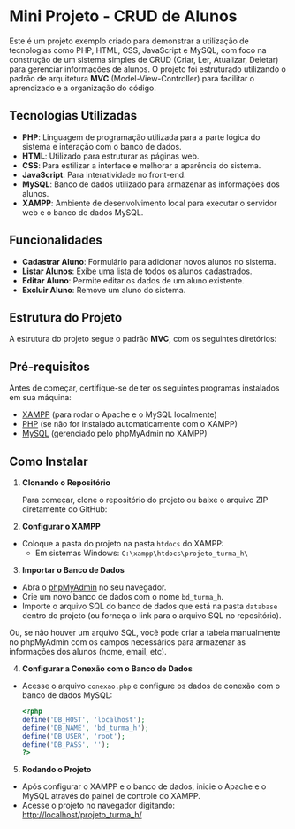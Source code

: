 # Mini Projeto - CRUD de Alunos

Este é um projeto exemplo criado para demonstrar a utilização de tecnologias como PHP, HTML, CSS, JavaScript e MySQL, com foco na construção de um sistema simples de CRUD (Criar, Ler, Atualizar, Deletar) para gerenciar informações de alunos. O projeto foi estruturado utilizando o padrão de arquitetura **MVC** (Model-View-Controller) para facilitar o aprendizado e a organização do código.

## Tecnologias Utilizadas

- **PHP**: Linguagem de programação utilizada para a parte lógica do sistema e interação com o banco de dados.
- **HTML**: Utilizado para estruturar as páginas web.
- **CSS**: Para estilizar a interface e melhorar a aparência do sistema.
- **JavaScript**: Para interatividade no front-end.
- **MySQL**: Banco de dados utilizado para armazenar as informações dos alunos.
- **XAMPP**: Ambiente de desenvolvimento local para executar o servidor web e o banco de dados MySQL.

## Funcionalidades

- **Cadastrar Aluno**: Formulário para adicionar novos alunos no sistema.
- **Listar Alunos**: Exibe uma lista de todos os alunos cadastrados.
- **Editar Aluno**: Permite editar os dados de um aluno existente.
- **Excluir Aluno**: Remove um aluno do sistema.

## Estrutura do Projeto

A estrutura do projeto segue o padrão **MVC**, com os seguintes diretórios:


## Pré-requisitos

Antes de começar, certifique-se de ter os seguintes programas instalados em sua máquina:

- [XAMPP](https://www.apachefriends.org/pt_br/index.html) (para rodar o Apache e o MySQL localmente)
- [PHP](https://www.php.net/downloads) (se não for instalado automaticamente com o XAMPP)
- [MySQL](https://www.mysql.com/) (gerenciado pelo phpMyAdmin no XAMPP)

## Como Instalar

1. **Clonando o Repositório**

   Para começar, clone o repositório do projeto ou baixe o arquivo ZIP diretamente do GitHub:



2. **Configurar o XAMPP**

- Coloque a pasta do projeto na pasta `htdocs` do XAMPP:
  - Em sistemas Windows: `C:\xampp\htdocs\projeto_turma_h\`


3. **Importar o Banco de Dados**

- Abra o [phpMyAdmin](http://localhost/phpmyadmin) no seu navegador.
- Crie um novo banco de dados com o nome `bd_turma_h`.
- Importe o arquivo SQL do banco de dados que está na pasta `database` dentro do projeto (ou forneça o link para o arquivo SQL no repositório).

Ou, se não houver um arquivo SQL, você pode criar a tabela manualmente no phpMyAdmin com os campos necessários para armazenar as informações dos alunos (nome, email, etc).

4. **Configurar a Conexão com o Banco de Dados**

- Acesse o arquivo `conexao.php` e configure os dados de conexão com o banco de dados MySQL:
  ```php
  <?php
  define('DB_HOST', 'localhost');
  define('DB_NAME', 'bd_turma_h');
  define('DB_USER', 'root');
  define('DB_PASS', '');
  ?>
  ```

5. **Rodando o Projeto**

- Após configurar o XAMPP e o banco de dados, inicie o Apache e o MySQL através do painel de controle do XAMPP.
- Acesse o projeto no navegador digitando: [http://localhost/projeto_turma_h/](http://localhost/projeto_turma_h/)


